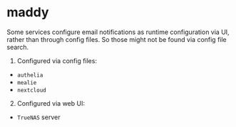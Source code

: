 # maddy

Some services configure email notifications as runtime configuration via UI,
rather than through config files. So those might not be found via config file
search.

1. Configured via config files:

- `authelia`
- `mealie`
- `nextcloud`

2. Configured via web UI:

- `TrueNAS` server
